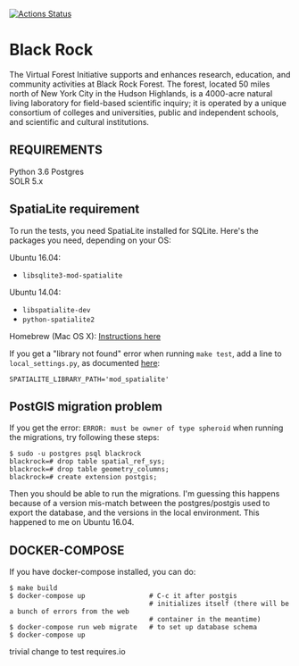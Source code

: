 [![Actions Status](https://github.com/ccnmtl/blackrock/workflows/build-and-test/badge.svg)](https://github.com/ccnmtl/blackrock/actions)

Black Rock
==========

The Virtual Forest Initiative supports and enhances research, education, and community activities at Black Rock Forest.  The forest, located 50 miles north of New York City in the Hudson Highlands, is a 4000-acre natural living laboratory for field-based scientific inquiry; it is operated by a unique consortium of colleges and universities, public and independent schools, and scientific and cultural institutions.


REQUIREMENTS
------------
Python 3.6
Postgres  
SOLR 5.x

## SpatiaLite requirement ##
To run the tests, you need SpatiaLite installed for SQLite. Here's the
packages you need, depending on your OS:

Ubuntu 16.04:
- `libsqlite3-mod-spatialite`

Ubuntu 14.04:
- `libspatialite-dev`
- `python-spatialite2`

Homebrew (Mac OS X):
[Instructions here](https://docs.djangoproject.com/en/dev/ref/contrib/gis/install/spatialite/#homebrew)

If you get a "library not found" error when running `make test`, add
a line to `local_settings.py`, as documented [here](https://docs.djangoproject.com/en/dev/ref/contrib/gis/install/spatialite/#installing-spatialite):

    SPATIALITE_LIBRARY_PATH='mod_spatialite'

## PostGIS migration problem
If you get the error: `ERROR: must be owner of type spheroid` when running the migrations, try following these steps:
```
$ sudo -u postgres psql blackrock
blackrock=# drop table spatial_ref_sys;
blackrock=# drop table geometry_columns;
blackrock=# create extension postgis;
```
Then you should be able to run the migrations. I'm guessing this happens because of a version mis-match between the postgres/postgis used to export the database, and the versions in the local environment. This happened to me on Ubuntu 16.04.

DOCKER-COMPOSE
--------------

If you have docker-compose installed, you can do:

    $ make build
    $ docker-compose up                # C-c it after postgis
                                       # initializes itself (there will be a bunch of errors from the web
                                       # container in the meantime)
    $ docker-compose run web migrate   # to set up database schema
    $ docker-compose up

trivial change to test requires.io
